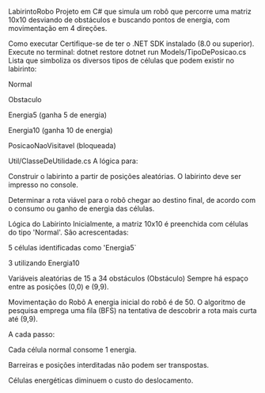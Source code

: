 LabirintoRobo
Projeto em C# que simula um robô que percorre uma matriz 10x10 desviando de obstáculos e buscando pontos de energia, com movimentação em 4 direções.

Como executar
Certifique-se de ter o .NET SDK instalado (8.0 ou superior).
Execute no terminal:
dotnet restore
dotnet run
Models/TipoDePosicao.cs
Lista que simboliza os diversos tipos de células que podem existir no labirinto:

Normal

Obstaculo

Energia5 (ganha 5 de energia)

Energia10 (ganha 10 de energia)

PosicaoNaoVisitavel (bloqueada)

Util/ClasseDeUtilidade.cs
A lógica para:

Construir o labirinto a partir de posições aleatórias. O labirinto deve ser impresso no console.

Determinar a rota viável para o robô chegar ao destino final, de acordo com o consumo ou ganho de energia das células.

Lógica do Labirinto
Inicialmente, a matriz 10x10 é preenchida com células do tipo 'Normal'. São acrescentadas:

5 células identificadas como 'Energia5`

3 utilizando Energia10

Variáveis aleatórias de 15 a 34 obstáculos (Obstáculo) Sempre há espaço entre as posições (0,0) e (9,9).

Movimentação do Robô
A energia inicial do robô é de 50. O algoritmo de pesquisa emprega uma fila (BFS) na tentativa de descobrir a rota mais curta até (9,9).

A cada passo:

Cada célula normal consome 1 energia.

Barreiras e posições interditadas não podem ser transpostas.

Células energéticas diminuem o custo do deslocamento.
